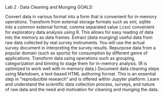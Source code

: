 Lab 2 : Data Cleaning and Munging
GOALS:

Convert data in various format into a form that is convenient for in-memory operations. Transform from external storage formats such as xml, sqllite into a common external format, comma separated value (.csv) convenient for exploratory data analysis using R. This allows for easy reading of data into the memory as data frames.
Extract (data munging) useful data from raw data collected by real survey instruments. You will use the actual survey document in interpreting the survey results.
Repurpose data from a popular domain (such as sports) for consumption by different genre of applications.
Transform data using operations such as grouping, categorization and binning to stage them for in-memory analysis. (R is optimized to work well with in-memory data.)
Document data cleaning steps using Markdown, a text-based HTML authoring format. This is an essential step in “reproducible research” and is offered within Jupyter platform.
Learn and understand the scientific data collection process, surveys, and nature of raw data and the need and motivation for cleaning and munging the data.